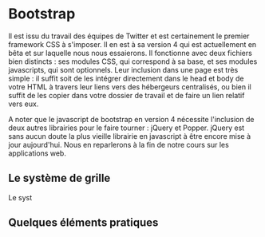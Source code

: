 # Bootstrap

Il est issu du travail des équipes de Twitter et est certainement le premier framework CSS à s'imposer. Il en est à sa version 4 qui est actuellement en bêta et sur laquelle nous nous essaierons. Il fonctionne avec deux fichiers bien distincts : ses modules CSS, qui correspond à sa base, et ses modules javascripts, qui sont optionnels. Leur inclusion dans une page est très simple : il suffit soit de les intégrer directement dans le head et body de votre HTML à travers leur liens vers des hébergeurs centralisés, ou bien il suffit de les copier dans votre dossier de travail et de faire un lien relatif vers eux.

A noter que le javascript de bootstrap en version 4 nécessite l'inclusion de deux autres librairies pour le faire tourner : jQuery et Popper. jQuery est sans aucun doute la plus vieille librairie en javascript à être encore mise à jour aujourd'hui. Nous en reparlerons à la fin de notre cours sur les applications web.

## Le système de grille

Le syst

## Quelques éléments pratiques